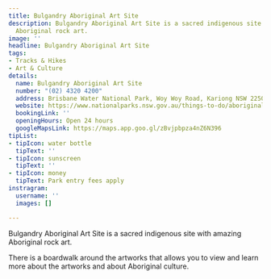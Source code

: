 ```yaml
---
title: Bulgandry Aboriginal Art Site
description: Bulgandry Aboriginal Art Site is a sacred indigenous site with amazing
  Aboriginal rock art.
image: ''
headline: Bulgandry Aboriginal Art Site
tags:
- Tracks & Hikes
- Art & Culture
details:
  name: Bulgandry Aboriginal Art Site
  number: "(02) 4320 4200"
  address: Brisbane Water National Park, Woy Woy Road, Kariong NSW 2250
  website: https://www.nationalparks.nsw.gov.au/things-to-do/aboriginal-sites/bulgandry-art-site-aboriginal-place/visitor-info
  bookingLink: ''
  openingHours: Open 24 hours
  googleMapsLink: https://maps.app.goo.gl/zBvjpbpza4nZ6N396
tipList:
- tipIcon: water bottle
  tipText: ''
- tipIcon: sunscreen
  tipText: ''
- tipIcon: money
  tipText: Park entry fees apply
instragram:
  username: ''
  images: []

---
```

Bulgandry Aboriginal Art Site is a sacred indigenous site with amazing Aboriginal rock art.

There is a boardwalk around the artworks that allows you to view and learn more about the artworks and about Aboriginal culture.